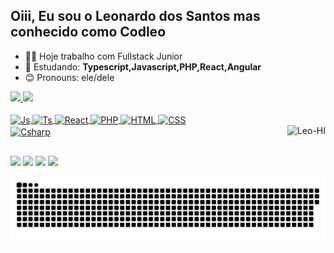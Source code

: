 ## Oiii, Eu sou o Leonardo dos Santos mas conhecido como **Codleo**
- 👨‍💻 Hoje trabalho com Fullstack Junior
- 🌱 Estudando: **Typescript,Javascript,PHP,React,Angular**
- 😊 Pronouns: ele/dele

<div>
  <a href="https://github.com/Codleo">
  <img height="180em" src="https://github-readme-stats.vercel.app/api?username=codleo&show_icons=true&theme=midnight-purple&include_all_commits=true&count_private=true"/>
  <img height="180em" src="https://github-readme-stats.vercel.app/api/top-langs/?username=codleo&layout=compact&langs_count=7&theme=midnight-purple"/>
</div>

<div style="display: inline_block"><br>

<img align="center" alt="Js" src="https://img.shields.io/badge/JavaScript-323330?style=for-the-badge&logo=javascript&logoColor=F7DF1E">
  <img align="center" alt="Ts" src="https://img.shields.io/badge/TypeScript-007ACC?style=for-the-badge&logo=typescript&logoColor=white">
  <img align="center" alt="React" src="https://img.shields.io/badge/React-20232A?style=for-the-badge&logo=react&logoColor=61DAFB">
    <img align="center" alt="PHP" src="https://img.shields.io/badge/PHP-777BB4?style=for-the-badge&logo=php&logoColor=white">
  <img align="center" alt="HTML" src="https://img.shields.io/badge/HTML5-E34F26?style=for-the-badge&logo=html5&logoColor=white">
  <img align="center" alt="CSS" src="https://img.shields.io/badge/CSS-239120?&style=for-the-badge&logo=css3&logoColor=white"><br>
  <img align="center" alt="Csharp" src="https://img.shields.io/badge/C%23-239120?style=for-the-badge&logo=c-sharp&logoColor=white"> 
<img align="right" alt="Leo-HI"  src="https://cdn.discordapp.com/attachments/693911528482668647/872517465542885416/leo-hi.gif">
</div>

##

<div> 
 <a href="https://www.youtube.com/channel/UCGn5el7fKqeId2oC9Ruqj8Q" target="_blank"><img src="https://img.shields.io/badge/YouTube-FF0000?style=for-the-badge&logo=youtube&logoColor=white" target="_blank"></a>
 <a href="https://www.instagram.com/leo_gomes_sl/" target="_blank"><img src="https://img.shields.io/badge/-Instagram-%23E4405F?style=for-the-badge&logo=instagram&logoColor=white" target="_blank"></a>
 <a href ="mailto:leo.santos2001@hotmail.com"><img src="https://img.shields.io/badge/Microsoft_Outlook-0078D4?style=for-the-badge&logo=microsoft-outlook&logoColor=white" target="_blank"></a>
 <a href="https://www.linkedin.com/in/leonardo-silva19/" target="_blank"><img src="https://img.shields.io/badge/-LinkedIn-%230077B5?style=for-the-badge&logo=linkedin&logoColor=white" target="_blank"></a> 
 
  ![Snake animation](https://github.com/Codleo/Codleo/blob/output/github-contribution-grid-snake.svg)
</div>
